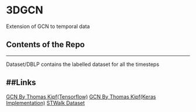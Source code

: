 # 3DGCN
Extension of GCN to temporal data

## Contents of the Repo
-----------------------
Dataset/DBLP contains the labelled dataset for all the timesteps

##Links
-------
[GCN By Thomas Kipf(Tensorflow)](https://github.com/tkipf/gcn)
[GCN By Thomas Kipf(Keras Implementation)](https://github.com/tkipf/keras-gcn)
[STWalk Dataset](https://github.com/supriya-pandhre/STWalk)
